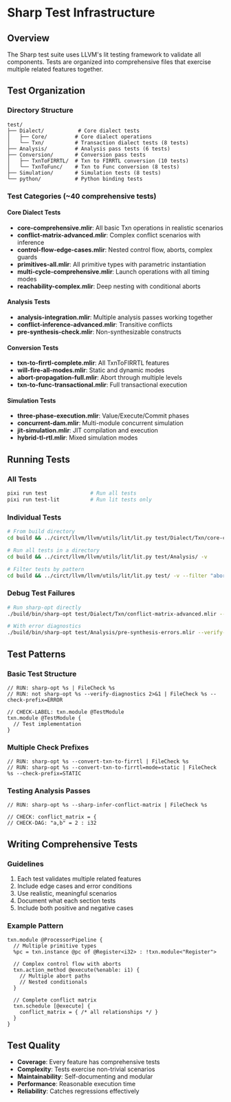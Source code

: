 # Sharp Test Infrastructure

## Overview
The Sharp test suite uses LLVM's lit testing framework to validate all components. Tests are organized into comprehensive files that exercise multiple related features together.

## Test Organization

### Directory Structure
```
test/
├── Dialect/           # Core dialect tests
│   ├── Core/         # Core dialect operations
│   └── Txn/          # Transaction dialect tests (8 tests)
├── Analysis/         # Analysis pass tests (6 tests)
├── Conversion/       # Conversion pass tests
│   ├── TxnToFIRRTL/  # Txn to FIRRTL conversion (10 tests)
│   └── TxnToFunc/    # Txn to Func conversion (8 tests)
├── Simulation/       # Simulation tests (8 tests)
└── python/           # Python binding tests
```

### Test Categories (~40 comprehensive tests)

#### Core Dialect Tests
- **core-comprehensive.mlir**: All basic Txn operations in realistic scenarios
- **conflict-matrix-advanced.mlir**: Complex conflict scenarios with inference
- **control-flow-edge-cases.mlir**: Nested control flow, aborts, complex guards
- **primitives-all.mlir**: All primitive types with parametric instantiation
- **multi-cycle-comprehensive.mlir**: Launch operations with all timing modes
- **reachability-complex.mlir**: Deep nesting with conditional aborts

#### Analysis Tests
- **analysis-integration.mlir**: Multiple analysis passes working together
- **conflict-inference-advanced.mlir**: Transitive conflicts
- **pre-synthesis-check.mlir**: Non-synthesizable constructs

#### Conversion Tests
- **txn-to-firrtl-complete.mlir**: All TxnToFIRRTL features
- **will-fire-all-modes.mlir**: Static and dynamic modes
- **abort-propagation-full.mlir**: Abort through multiple levels
- **txn-to-func-transactional.mlir**: Full transactional execution

#### Simulation Tests
- **three-phase-execution.mlir**: Value/Execute/Commit phases
- **concurrent-dam.mlir**: Multi-module concurrent simulation
- **jit-simulation.mlir**: JIT compilation and execution
- **hybrid-tl-rtl.mlir**: Mixed simulation modes

## Running Tests

### All Tests
```bash
pixi run test              # Run all tests
pixi run test-lit          # Run lit tests only
```

### Individual Tests
```bash
# From build directory
cd build && ../circt/llvm/llvm/utils/lit/lit.py test/Dialect/Txn/core-comprehensive.mlir -v

# Run all tests in a directory
cd build && ../circt/llvm/llvm/utils/lit/lit.py test/Analysis/ -v

# Filter tests by pattern
cd build && ../circt/llvm/llvm/utils/lit/lit.py test/ -v --filter "abort"
```

### Debug Test Failures
```bash
# Run sharp-opt directly
./build/bin/sharp-opt test/Dialect/Txn/conflict-matrix-advanced.mlir --sharp-infer-conflict-matrix

# With error diagnostics
./build/bin/sharp-opt test/Analysis/pre-synthesis-errors.mlir --verify-diagnostics
```

## Test Patterns

### Basic Test Structure
```mlir
// RUN: sharp-opt %s | FileCheck %s
// RUN: not sharp-opt %s --verify-diagnostics 2>&1 | FileCheck %s --check-prefix=ERROR

// CHECK-LABEL: txn.module @TestModule
txn.module @TestModule {
  // Test implementation
}
```

### Multiple Check Prefixes
```mlir
// RUN: sharp-opt %s --convert-txn-to-firrtl | FileCheck %s
// RUN: sharp-opt %s --convert-txn-to-firrtl=mode=static | FileCheck %s --check-prefix=STATIC
```

### Testing Analysis Passes
```mlir
// RUN: sharp-opt %s --sharp-infer-conflict-matrix | FileCheck %s

// CHECK: conflict_matrix = {
// CHECK-DAG: "a,b" = 2 : i32
```

## Writing Comprehensive Tests

### Guidelines
1. Each test validates multiple related features
2. Include edge cases and error conditions
3. Use realistic, meaningful scenarios
4. Document what each section tests
5. Include both positive and negative cases

### Example Pattern
```mlir
txn.module @ProcessorPipeline {
  // Multiple primitive types
  %pc = txn.instance @pc of @Register<i32> : !txn.module<"Register">
  
  // Complex control flow with aborts
  txn.action_method @execute(%enable: i1) {
    // Multiple abort paths
    // Nested conditionals
  }
  
  // Complete conflict matrix
  txn.schedule [@execute] {
    conflict_matrix = { /* all relationships */ }
  }
}
```

## Test Quality
- **Coverage**: Every feature has comprehensive tests
- **Complexity**: Tests exercise non-trivial scenarios
- **Maintainability**: Self-documenting and modular
- **Performance**: Reasonable execution time
- **Reliability**: Catches regressions effectively